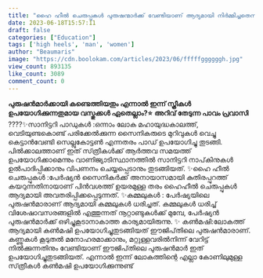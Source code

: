 ```yaml
---
title: "ഹൈ ഹീല്‍ ചെരുപ്പുകള്‍ പുരുഷന്മാർക്ക് വേണ്ടിയാണ് ആദ്യമായി നിർമ്മിച്ചതെന്ന് അറിയാമോ ? കാരണം ഇതാണ്..."
date: 2023-06-18T15:57:11
draft: false
categories: ["Education"]
tags: ['high heels', 'man', 'women']
author: "Beaumaris"
image: "https://cdn.boolokam.com/articles/2023/06/fffffggggggh.jpg"
view_count: 893135
like_count: 3089
comment_count: 0
---
```


**പുരുഷന്‍മാര്‍ക്കായി കണ്ടെത്തിയതും എന്നാൽ ഇന്ന് സ്ത്രീകൾ ഉപയോഗിക്കുന്നതുമായ വസ്തുക്കൾ ഏതെല്ലാം?⭐** **അറിവ് തേടുന്ന പാവം പ്രവാസി** ????✨സാനിട്ടറി പാഡുകള്‍ :ഒന്നാം ലോക മഹായുദ്ധകാലത്ത്, വെടിയുണ്ടകൊണ്ട് പരിക്കേല്‍ക്കുന്ന സൈനികരുടെ മുറിവുകള്‍ വെച്ചു കെട്ടാന്‍വേണ്ടി സെല്ലുകോട്ടണ്‍ എന്നതരം പാഡ് ഉപയോഗിച്ചു തുടങ്ങി. പില്‍ക്കാലത്താണ് ഇത് സ്‌ത്രീകള്‍ക്ക് ആര്‍ത്തവ സമയത്ത് ഉപയോഗിക്കാമെന്നും വാണിജ്യാടിസ്ഥാനത്തില്‍ സാനിട്ടറി നാപ്‌കിനുകള്‍ ഉല്‍പാദിപ്പിക്കാനും വിപണനം ചെയ്യപ്പെടാനും തുടങ്ങിയത്. [](https://cdn.boolokam.com/articles/2023/06/fffffggggggh.jpg)✨ഹൈ ഹീല്‍ ചെരുപ്പുകള്‍ :പേര്‍ഷ്യന്‍ സൈനികര്‍ക്ക് അനായാസമായി കുതിരപ്പുറത്ത് കയറുന്നതിനായാണ് പിന്‍വശത്ത് ഉയരമുള്ള തരം ഹൈഹീല്‍ ചെരുപ്പുകള്‍ ആദ്യമായി അവതരിപ്പിക്കപ്പെടുന്നത്. ✨കമ്മലുകള്‍ : പേര്‍ഷ്യയിലെ പുരുഷന്‍മാരാണ് ആദ്യമായി കമ്മലുകള്‍ ധരിച്ചത്. കമ്മലുകള്‍ ധരിച്ച് വിശേഷാവസരങ്ങളില്‍ എത്തുന്നത് നൂറ്റാണ്ടുകള്‍ക്ക് മുമ്പേ, പേര്‍ഷ്യന്‍ പുരുഷന്‍മാര്‍ക്ക് ഒഴിച്ചുകൂടാനാകാത്ത കാര്യമായിരുന്നു. ✨ കണ്‍മഷി:ലോകത്ത് ആദ്യമായി കണ്‍മഷി ഉപയോഗിച്ചുതുടങ്ങിയത് ഈജിപ്‌തിലെ പുരുഷന്‍മാരാണ്. കണ്ണുകള്‍ കൂടുതല്‍ മനോഹരമാക്കാനും, മറ്റുള്ളവരില്‍നിന്ന് വേറിട്ട് നില്‍ക്കുന്നതിനും വേണ്ടിയാണ് ഈജിപ്‌തിലെ പുരുഷന്‍മാര്‍ ഇത് ഉപയോഗിച്ചുതുടങ്ങിയത്. എന്നാല്‍ ഇന്ന് ലോകത്തിന്റെ എല്ലാ കോണിലുമുള്ള സ്‌ത്രീകള്‍ കണ്‍മഷി ഉപയോഗിക്കുന്നുണ്ട്
